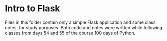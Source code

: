# Intro to Flask

Files in this folder contain only a simple Flask application and some class notes, for study purposes.
Both code and notes were written while following classes from days 54 and 55 of the course 100 days of Python.
